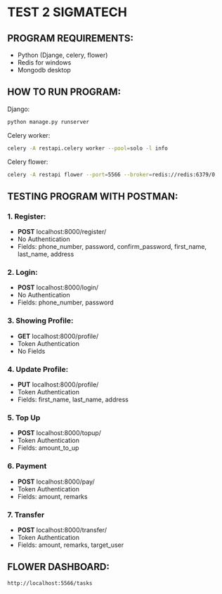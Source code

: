 # TEST 2 SIGMATECH
## PROGRAM REQUIREMENTS:
- Python (Djange, celery, flower)
- Redis for windows
- Mongodb desktop

## HOW TO RUN PROGRAM:
Django:
```bash
python manage.py runserver
```
Celery worker:
```bash
celery -A restapi.celery worker --pool=solo -l info
```
Celery flower:
```bash
celery -A restapi flower --port=5566 --broker=redis://redis:6379/0
```

## TESTING PROGRAM WITH POSTMAN:
### 1. Register:
- **POST** localhost:8000/register/
- No Authentication
- Fields: phone_number, password, confirm_password, first_name, last_name, address

### 2. Login:
- **POST** localhost:8000/login/
- No Authentication
- Fields: phone_number, password

### 3. Showing Profile:
- **GET** localhost:8000/profile/
- Token Authentication
- No Fields

### 4. Update Profile:
- **PUT** localhost:8000/profile/
- Token Authentication
- Fields: first_name, last_name, address

### 5. Top Up
- **POST** localhost:8000/topup/
- Token Authentication
- Fields: amount_to_up

### 6. Payment 
- **POST** localhost:8000/pay/
- Token Authentication
- Fields: amount, remarks

### 7. Transfer
- **POST** localhost:8000/transfer/
- Token Authentication
- Fields: amount, remarks, target_user

## FLOWER DASHBOARD:
```bash
http://localhost:5566/tasks
```
